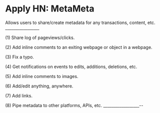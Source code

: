 # Apply HN: MetaMeta

Allows users to share&#x2F;create metadata for any transactions, content, etc. 
_________________<p>(1) Share log of pageviews&#x2F;clicks.<p>(2) Add inline comments to an exiting webpage or object in a webpage.<p>(3) Fix a typo.<p>(4) Get notifications on events to edits, additions, deletions, etc.<p>(5) Add inline comments to images.<p>(6) Add&#x2F;edit anything, anywhere.<p>(7) Add links.<p>(8) Pipe metadata to other platforms, APIs, etc.
__________________--
